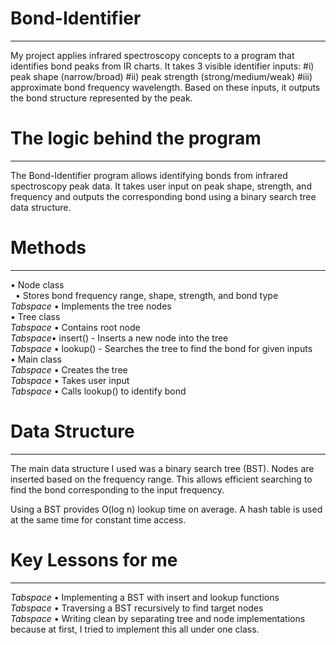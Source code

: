 # Bond-Identifier
---

My project applies infrared spectroscopy concepts to a program that identifies bond peaks from IR charts. It takes 3 visible identifier inputs: #i) peak shape (narrow/broad) #ii) peak strength (strong/medium/weak) #iii) approximate bond frequency wavelength. Based on these inputs, it outputs the bond structure represented by the peak.


# The logic behind the program
---
The Bond-Identifier program allows identifying bonds from infrared spectroscopy peak data. It takes user input on peak shape, strength, and frequency and outputs the corresponding bond using a binary search tree data structure.

# Methods
---
• Node class<br>
 &nbsp; • Stores bond frequency range, shape, strength, and bond type<br>
 *Tabspace* • Implements the tree nodes<br>
• Tree class<br>
 *Tabspace* • Contains root node<br>
  *Tabspace*• insert() - Inserts a new node into the tree<br>
*Tabspace*  • lookup() - Searches the tree to find the bond for given inputs<br>
• Main class<br>
 *Tabspace* • Creates the tree<br>
 *Tabspace* • Takes user input<br>
 *Tabspace* • Calls lookup() to identify bond<br>
  
# Data Structure
---
The main data structure I used was a binary search tree (BST). Nodes are inserted based on the frequency range. This allows efficient searching to find the bond corresponding to the input frequency.

Using a BST provides O(log n) lookup time on average. A hash table is used at the same time for constant time access.

# Key Lessons for me
---
 *Tabspace* • Implementing a BST with insert and lookup functions<br>
 *Tabspace* • Traversing a BST recursively to find target nodes<br>
 *Tabspace* • Writing clean by separating tree and node implementations because at first, I tried to implement       this all under one class. <br>

